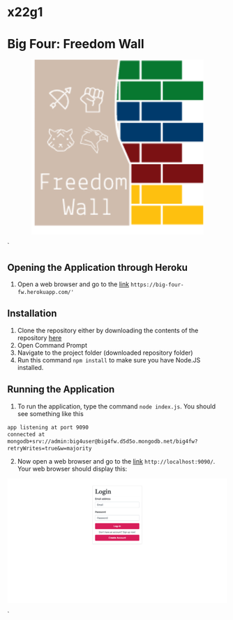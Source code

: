 # x22g1


# Big Four: Freedom Wall


<p align="center">
    <img src="public/img/logo.png">
</p>`


## Opening the Application through Heroku

1. Open a web browser and go to the [link](https://big-four-fw.herokuapp.com/) `https://big-four-fw.herokuapp.com/'`

## Installation

1. Clone the repository either by downloading the contents of the repository [here](https://github.com/ccapdev1920T2/x22g1/tree/Phase-2)
2. Open Command Prompt
3. Navigate to the project folder (downloaded repository folder) 
4. Run this command `npm install` to make sure you have Node.JS installed.

## Running the Application

1. To run the application, type the command `node index.js`. You should see something like this 
```
app listening at port 9090
connected at mongodb+srv://admin:big4user@big4fw.d5d5o.mongodb.net/big4fw?retryWrites=true&w=majority
```
2. Now open a web browser and go to the [link](http://localhost:9090/) `http://localhost:9090/`. Your web browser should display this:
<p align="center">
    <img src="public/img/landing2.png">
</p>`
